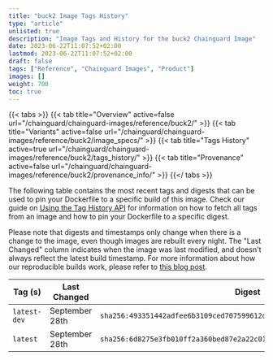 ```yaml
---
title: "buck2 Image Tags History"
type: "article"
unlisted: true
description: "Image Tags and History for the buck2 Chainguard Image"
date: 2023-06-22T11:07:52+02:00
lastmod: 2023-06-22T11:07:52+02:00
draft: false
tags: ["Reference", "Chainguard Images", "Product"]
images: []
weight: 700
toc: true
---
```


{{< tabs >}}
{{< tab title="Overview" active=false url="/chainguard/chainguard-images/reference/buck2/" >}}
{{< tab title="Variants" active=false url="/chainguard/chainguard-images/reference/buck2/image_specs/" >}}
{{< tab title="Tags History" active=true url="/chainguard/chainguard-images/reference/buck2/tags_history/" >}}
{{< tab title="Provenance" active=false url="/chainguard/chainguard-images/reference/buck2/provenance_info/" >}}
{{</ tabs >}}

The following table contains the most recent tags and digests that can be used to pin your Dockerfile to a specific build of this image. Check our guide on [Using the Tag History API](/chainguard/chainguard-images/using-the-tag-history-api/) for information on how to fetch all tags from an image and how to pin your Dockerfile to a specific digest.

Please note that digests and timestamps only change when there is a change to the image, even though images are rebuilt every night. The "Last Changed" column indicates when the image was last modified, and doesn't always reflect the latest build timestamp. For more information about how our reproducible builds work, please refer to [this blog post](https://www.chainguard.dev/unchained/reproducing-chainguards-reproducible-image-builds).

| Tag (s)       | Last Changed   | Digest                                                                    |
|---------------|----------------|---------------------------------------------------------------------------|
|  `latest-dev` | September 28th | `sha256:493351442adfee6b3109ced707599612def194e0646461f5566544e4f6c0b1bd` |
|  `latest`     | September 28th | `sha256:6d8275e3fb010ff2a360bed87e2a22c01fd51848a31fc86a5002a163d95531b5` |

